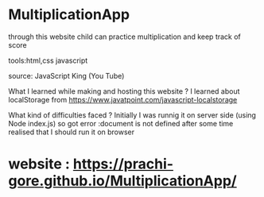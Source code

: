 # MultiplicationApp
through this website child can practice multiplication and keep track of score

tools:html,css javascript

source: JavaScript King (You Tube)

What I learned while making and hosting this website ?
I learned about localStorage from https://www.javatpoint.com/javascript-localstorage

What kind of difficulties faced ?
Initially I was runnig it on server side (using Node index.js) so got error :document is not defined
after some time realised that I should run it on browser


# website : https://prachi-gore.github.io/MultiplicationApp/


